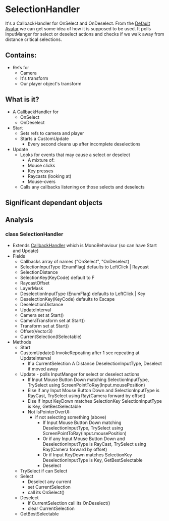 # SelectionHandler

It's a CallbackHandler for OnSelect and OnDeselect.
From the [Default Avatar](Screenshots/DASelectionHandler.png)
we can get some idea of how it is supposed to be used.
It polls InputManger for select or deselect actions and 
checks if we walk away from distance critical selections.

## Contains:
* Refs for
  * Camera
  * It's transform
  * Our player object's transform

## What is it?
* A CallbackHandler for
  * OnSelect
  * OnDeselect
* Start
  * Sets refs to camera and player
  * Starts a CustomUpdate
    * Every second cleans up after incomplete deselections
* Update
  * Looks for events that may cause a select or deselect
    * A mixture of:
    * Mouse clicks
    * Key presses
    * Raycasts (looking at)
    * Mouse-overs
  * Calls any callbacks listening on those selects and deselects

## Significant dependant objects

## Analysis

### class SelectionHandler
* Extends [CallbackHandler](CallbackHandler.md) which is MonoBehaviour (so can have Start and Update)
* Fields
  * Callbacks array of names ("OnSelect", "OnDeselect)
  * SelectionInputType (EnumFlag) defaults to LeftClick | Raycast
  * SelectionDistance
  * SelectionKey(KeyCode) default to F
  * RaycastOffset
  * LayerMask 
  * DeselectionInputType (EnumFlag) defaults to LeftClick | Key
  * DeselectionKey(KeyCode) defaults to Escape
  * DeselectionDistance
  * UpdateInterval
  * Camera set at Start()
  * CameraTransform set at Start()
  * Transform set at Start()
  * Offset(Vector3)
  * CurrentSelection(ISelectable)
* Methods
  * Start
  * CustomUpdate() InvokeRepeating after 1 sec repeating at UpdateInterval
    * If a CurrentSelection A Distance DeselectionInputType, Deselect if moved away
  * Update - polls InputManger for select or deselect actions
    * If Input Mouse Button Down matching SelectionInputType, TrySelect using ScreenPointToRay(Input.mousePosition)
    * Else if any Input Mouse Button Down and SelectionInputType is RayCast, TrySelect using Ray(Camera forward by offset)
    * Else if Input KeyDown matches SelectionKey SelectionInputType is Key, GetBestSelectable
    * Not IsPointerOverUI:
      * if not selecting something (above)
        * If Input Mouse Button Down matching DeselectionInputType, TrySelect using ScreenPointToRay(Input.mousePosition)
        * Or if any Input Mouse Button Down and DeselectionInputType is RayCast, TrySelect using Ray(Camera forward by offset)
        * Or if Input KeyDown matches SelectionKey DeselectionInputType is Key, GetBestSelectable
        * Deselect
  * TrySelect if can Select
  * Select
    * Deselect any current
    * set CurrentSelection
    * call its OnSelect()
  * Deselect
    * If CurrentSelection call its OnDeselect()
    * clear CurrentSelection
  * GetBestSelectable
